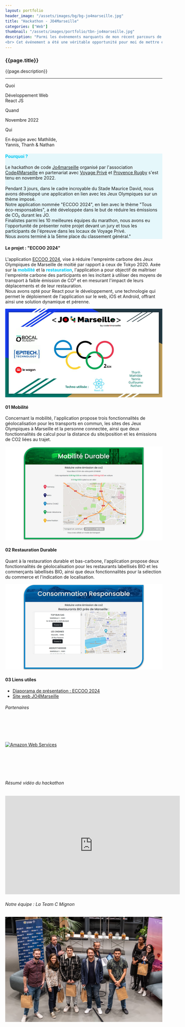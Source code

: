 ```yaml
---
layout: portfolio
header_image: "/assets/images/bg/bg-jo4marseille.jpg"
title: "Hackathon - JO4Marseille"
categories: ["Web"]
thumbnail: "/assets/images/portfolio/tbn-jo4marseille.jpg"
description: "Parmi les événements marquants de mon récent parcours de développeur se trouve le hackathon de code Jo4marseille organisé par l'association Code4Marseille. <br> Réunissant plus d'une centaine de candidats répartis en 20 équipes sur une durée de trois jours, l'objectif était de coder une application en lien avec les Jeux Olympiques Paris 2024, dont certaines épreuves sont organisées à Marseille.
<br> Cet événement a été une véritable opportunité pour moi de mettre en avant mes compétences et ma passion pour la programmation."
---
```

<div class="col-lg-8 text-left pf-container">
	<h3 class="mb-3 mt-3 project-title">{{page.title}}</h3>
	<p>{{page.description}}</p>

  <hr class="my-5">

  <div class="row">
      <div class="col-lg-4 text-center">
        <p class="text-color font-weight-bold mb-2">Quoi</p>
        <p>Développement Web <br> React JS</p>
      </div>
      <div class="col-lg-4 text-center">
        <p class="text-color font-weight-bold mb-2">Quand</p>
        <p>Novembre 2022</p>
      </div>
      <div class="col-lg-4 text-center">
        <p class="text-color font-weight-bold mb-2">Qui</p>
        <p>En équipe avec Mathilde, <br> Yannis, Thanh & Nathan </p>
      </div>
  </div>
</div>

<div class="col-lg-12 text-center my-5 p-5" style="background-color: #c9f1f978">
  <h4 class="mb-3" style="color: #00c8f2">Pourquoi ?</h4>
	<p class="project-caption">Le hackathon de code <a href="https://dev.jo4marseille.fr/" target="_blank">Jo4marseille</a> organisé par l'association <a href="https://code4sud.fr/" target="_blank">Code4Marseille</a> en partenariat avec <a href="https://www.people-voyage-prive.com/" target="_blank">Voyage Privé</a> et <a href="https://www.provencerugby.com/" target="_blank">Provence Rugby</a> s'est tenu en novembre 2022. <br><br>
  Pendant 3 jours, dans le cadre incroyable du Stade Maurice David, nous avons développé une application en lien avec les Jeux Olympiques sur un thème imposé. <br>Notre application nommée "ECCOO 2024", en lien avec le thème "Tous éco-responsables", a été développée dans le but de réduire les émissions de CO₂ durant les JO. <br>
  Finalistes parmi les 10 meilleures équipes du marathon, nous avons eu l'opportunité de présenter notre projet devant un jury et tous les participants de l'épreuve dans les locaux de Voyage Privé. <br>Nous avons terminé à la 5ème place du classement général."</p>
</div>

<div class="container">
  <div class="service-2 col-lg-12 mt-5">
    <h4>Le projet : "ECCOO 2024"</h4>
  </div>

  <div class="user-flow mt-5">
    <p>L'application <a href="https://drive.google.com/file/d/1pGkjM6lqMDXAvmxVeCqIy0bboF69610B/view?usp=drive_link" target="_blank">ECCOO 2024</a>, vise à réduire l'empreinte carbone des Jeux Olympiques de Marseille de moitié par rapport à ceux de Tokyo 2020. Axée sur la <strong  style="color: #00c8f2">mobilité</strong> et la <strong style="color: #00c8f2">restauration</strong>, l'application a pour objectif de maîtriser l'empreinte carbone des participants en les incitant à utiliser des moyens de transport à faible émission de CO² et en mesurant l'impact de leurs déplacements et de leur restauration.
    <br>Nous avons opté pour React pour le développement, une technologie qui permet le déploiement de l'application sur le web, iOS et Android, offrant ainsi une solution dynamique et pérenne.</p>
    <div class="col my-3 px-0 paysage-container">
      <div class="fade-in animscroll">
      <a href="https://drive.google.com/file/d/1pGkjM6lqMDXAvmxVeCqIy0bboF69610B/view?usp=drive_link" target="_blank"><img src="/assets/images/portfolio/jo4marseille/jo4marseille-pres.jpg" alt="ECCOO 2024 - JO4Marseille" class="project-img"></a>
    </div>
    </div>
    <h4><span class="step">01</span> Mobilité</h4>
    <p>Concernant la mobilité, l'application propose trois fonctionnalités de géolocalisation pour les transports en commun, les sites des Jeux Olympiques à Marseille et la personne connectée, ainsi que deux fonctionnalités de calcul pour la distance du site/position et les émissions de CO2 liées au trajet.</p>
    <div class="col my-3 px-0 paysage-container">
      <div class="fade-in animscroll">
        <img src="/assets/images/portfolio/jo4marseille/mobilite-durable.jpg" alt="Mobilité durable - ECCOO 2024" class="project-img">
      </div>
    </div>
    <h4><span class="step">02</span> Restauration Durable</h4>
    <p>Quant à la restauration durable et bas-carbone, l'application propose deux fonctionnalités de géolocalisation pour les restaurants labellisés BIO et les commerçants labellisés BIO, ainsi que deux fonctionnalités pour la sélection du commerce et l'indication de localisation.</p>
    <div class="col my-3 px-0 paysage-container">
      <div class="fade-in animscroll">
        <img src="/assets/images/portfolio/jo4marseille/conso-responsable.jpg" alt="Restauration responsable - ECCOO 2024" class="project-img">
      </div>
    </div>
    <h4><span class="step">03</span> Liens utiles</h4>
    <ul class="links-list">
      <li><a href="https://drive.google.com/file/d/1pGkjM6lqMDXAvmxVeCqIy0bboF69610B/view?usp=drive_link" target="_blank"><i class="fa-sharp fa-solid fa-arrow-up-right-from-square"></i>Diaporama de présentation : ECCOO 2024</a></li>
      <li><a href="https://dev.jo4marseille.fr/" target="_blank"><i class="fa-sharp fa-solid fa-arrow-up-right-from-square"></i>Site web JO4Marseille</a></li>
    </ul>
    <h6>Partenaires</h6>
    <div class="" style="padding: 35px 0px 35px 0px">
      <div class="row clients-wrap">
        <div>
          <a href="https://code4sud.fr/" target="_blank"><img src="{{'/assets/images/clients/code4marseille.png' | relative_url}}" alt="" class="img-fluid mx-auto"></a>
        </div>
        <div>
          <a href="https://www.people-voyage-prive.com/" target="_blank"><img src="{{'/assets/images/clients/voyage-prive.png' | relative_url}}" alt="" class="img-fluid mx-auto"></a>
        </div>
        <div>
          <a href="https://aws.amazon.com/fr/?nc2=h_lg" target="_blank"><img src="{{'/assets/images/clients/aws.png' | relative_url}}" alt="Amazon Web Services" class="img-fluid mx-auto"></a>
        </div>
        <div>
          <a href="https://www.departement13.fr/" target="_blank"><img src="{{'/assets/images/clients/bouches-du-rhone-13-logo.png' | relative_url}}" alt="" class="img-fluid mx-auto"></a>
        </div>
        <div>
          <a href="https://www.myprovence.fr/" target="_blank"><img src="{{'/assets/images/clients/provencetourisme.png' | relative_url}}" alt="" class="img-fluid mx-auto"></a>
        </div>
        <div>
          <a href="https://inco-group.co/" target="_blank"><img src="{{'/assets/images/clients/inco.png' | relative_url}}" alt="" class="img-fluid mx-auto"></a>
        </div>
      </div>
	  </div>
    <h6>Résumé vidéo du hackathon</h6>
    <div class="video-responsive mb-5">
      <iframe width="560" height="315" src="https://www.youtube.com/embed/_Fnhrzcc-Hk?si=RU0qxqxyokfecG_p" title="YouTube video player" frameborder="0" allow="accelerometer; autoplay; clipboard-write; encrypted-media; gyroscope; picture-in-picture; web-share" allowfullscreen></iframe>
    </div>
    <h6>Notre équipe : La Team C Mignon</h6>
    <div class="col my-3 px-0 paysage-container">
      <div class="fade-in animscroll">
        <img src="/assets/images/portfolio/jo4marseille/team-hackathon.jpg" alt="Team C Mignon - Hackathon JO4Marseille 2022" class="project-img">
      </div>
    </div>
  </div>
</div>
